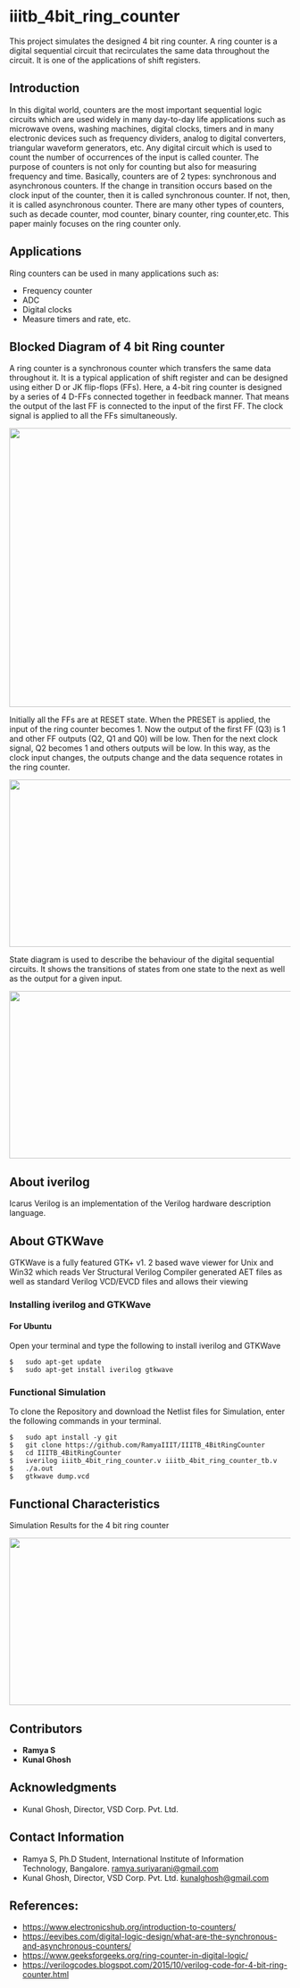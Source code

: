 # iiitb_4bit_ring_counter

This project simulates the designed 4 bit ring counter. A ring counter is a digital sequential circuit that recirculates the same data throughout the circuit. It is one of the applications of shift registers.

## Introduction
In this digital world, counters are the most important sequential logic circuits which are used widely in many day-to-day life applications such as microwave ovens, washing machines, digital clocks, timers and in many electronic devices such as frequency dividers, analog to digital converters, triangular waveform generators, etc. Any digital circuit which is used to count the number of occurrences of the input is called counter. The purpose of counters is not only for counting but also for measuring frequency and time.
Basically, counters are of 2 types: synchronous and asynchronous counters. If the change in transition occurs based on the clock input of the counter, then it is called synchronous counter. If not, then, it is called asynchronous counter. There are many other types of counters, such as decade counter, mod counter, binary counter, ring counter,etc. This paper mainly focuses on the ring counter only.

## Applications

Ring counters can be used in many applications such as:

- Frequency counter
- ADC
- Digital clocks
- Measure timers and rate, etc.


## Blocked Diagram of 4 bit Ring counter

 A ring counter is a synchronous counter which transfers the same data throughout it. It is a typical application of shift register and can be designed using either D or JK flip-flops (FFs). Here, a 4-bit ring counter is designed by a series of 4 D-FFs connected together in feedback manner. That means the output of the last FF is connected to the input of the first FF. The clock signal is applied to all the FFs simultaneously.


<p align="center">
  <img width="800" height="500" src="https://user-images.githubusercontent.com/110991148/184100206-85029b36-35d0-40cc-81f4-20be8b8cf800.png">
</p>


Initially all the FFs are at RESET state. When the PRESET is applied, the input of the ring counter becomes 1. Now the output of the first FF (Q3) is 1 and other FF outputs (Q2, Q1 and Q0) will be low. Then for the next clock signal, Q2 becomes 1 and others outputs will be low. In this way, as the clock input changes, the outputs change and the data sequence rotates in the ring counter.

<p align="center">
  <img width="800" height="300" src="https://user-images.githubusercontent.com/110991148/184101589-522df4ae-0d76-4678-a773-fdabf18a67d0.png">
</p>

State diagram is used to describe the behaviour of the digital sequential circuits. It shows the transitions of states from one state to the next as well as the output for a given input.

<p align="center">
  <img width="800" height="300" src="https://user-images.githubusercontent.com/110991148/184102424-cc93c3e2-7248-4dfb-aacf-4d85c1079bfb.png">
</p>

## About iverilog 
Icarus Verilog is an implementation of the Verilog hardware description language.
## About GTKWave
GTKWave is a fully featured GTK+ v1. 2 based wave viewer for Unix and Win32 which reads Ver Structural Verilog Compiler generated AET files as well as standard Verilog VCD/EVCD files and allows their viewing

### Installing iverilog and GTKWave

#### For Ubuntu

Open your terminal and type the following to install iverilog and GTKWave
```
$   sudo apt-get update
$   sudo apt-get install iverilog gtkwave
```


### Functional Simulation
To clone the Repository and download the Netlist files for Simulation, enter the following commands in your terminal.
```
$   sudo apt install -y git
$   git clone https://github.com/RamyaIIIT/IIITB_4BitRingCounter
$   cd IIITB_4BitRingCounter
$   iverilog iiitb_4bit_ring_counter.v iiitb_4bit_ring_counter_tb.v
$   ./a.out
$   gtkwave dump.vcd
```

## Functional Characteristics
Simulation Results for the 4 bit ring counter
<p align="center">
  <img width="800" height="300" src="https://user-images.githubusercontent.com/110991148/184102635-3ec15b46-aecf-467f-ba94-2ee77ec147cf.png">
</p>

## Contributors 

- **Ramya S** 
- **Kunal Ghosh** 



## Acknowledgments


- Kunal Ghosh, Director, VSD Corp. Pvt. Ltd.

## Contact Information

- Ramya S, Ph.D Student, International Institute of Information Technology, Bangalore. ramya.suriyarani@gmail.com
- Kunal Ghosh, Director, VSD Corp. Pvt. Ltd. kunalghosh@gmail.com

## References:
- https://www.electronicshub.org/introduction-to-counters/
- https://eevibes.com/digital-logic-design/what-are-the-synchronous-and-asynchronous-counters/
- https://www.geeksforgeeks.org/ring-counter-in-digital-logic/
- https://verilogcodes.blogspot.com/2015/10/verilog-code-for-4-bit-ring-counter.html
